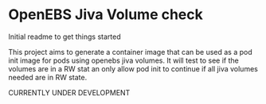# OpenEBS Jiva Volume check

Initial readme to get things started

This project aims to generate a container image that can be used as a pod init image for pods using openebs jiva volumes. It will test to see if the volumes are in a RW stat an only allow pod init to continue if all jiva volumes needed are in RW state.

CURRENTLY UNDER DEVELOPMENT
